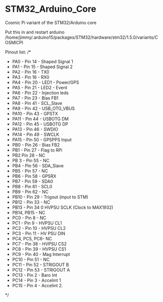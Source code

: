 # STM32_Arduino_Core
Cosmic Pi variant of the STM32/Arduino core

Put this in and restart arduino
/home/jimmy/.arduino15/packages/STM32/hardware/stm32/1.5.0/variants/COSMICPI

Pinout list:
/*
 * PA0 - Pin 14 - Shaped Signal 1
 * PA1 - Pin 15 - Shaped Signal 2
 * PA2 - Pin 16 - TX0
 * PA3 - Pin 16 - RX0
 * PA4 - Pin 20 - LED1 - Power/GPS
 * PA5 - Pin 21 - LED2 - Event
 * PA6 - Pin 22 - Injection leds
 * PA7 - Pin 23 - Bias FB1
 * PA8 - Pin 41 - SCL_Slave
 * PA9 - Pin 42 - USB_OTG_VBUS
 * PA10 - Pin 43 - GPSTX
 * PA11 - Pin 44 - USBOTG DM
 * PA12 - Pin 45 - USBOTG DP
 * PA13 - Pin 46 - SWDIO
 * PA14 - Pin 49 - SWCLK
 * PA15 - Pin 50 - GPSPPS Input
 * PB0 - Pin 26 - Bias FB2
 * PB1 - Pin 27 - Flag to RPi
 * PB2 Pin 28 - NC
 * PB 3 - Pin 55 - NC
 * PB4 - Pin 56 - SDA_Slave
 * PB5 - Pin 57 - NC
 * PB6 - Pin 58 - GPSRX
 * PB7 - Pin 59 - SDA0
 * PB8 - Pin 61 - SCL0
 * PB9 - Pin 62 - NC
 * PB10 - Pin 29 - Trigout (input to STM)
 * PB12 - Pin 33 - NC
 * PB13 - Pin 34 0 HVPSU SCLK (Clock to MAX1932)
 * PB14, PB15 - NC
 * PC0 - Pin 8 - NC
 * PC1 - Pin 9 - HVPSU CL1
 * PC2 - Pin 10 - HVPSU CL2
 * PC3 - Pin 11 - HV PSU DIN
 * PC4, PC5, PC6- NC
 * PC7 - Pin 38 - HVPSU CS2
 * PC8 - Pin 39 - HVPSU CS1
 * PC9 - Pin 40 - Mag Interrupt
 * PC10 - Pin 51 -  NC
 * PC11 - Pin 52 - STRIGOUT B
 * PC12 - Pin 53 - STRIGOUT A
 * PC13 - Pin 2 - Baro Int
 * PC14 - Pin 3 - Accelint 1
 * PC15 - Pin 4 - Accelint 2.

*/
